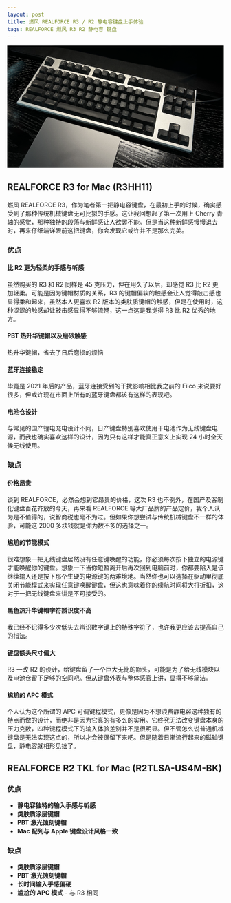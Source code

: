 ```yaml
---
layout: post
title: 燃风 REALFORCE R3 / R2 静电容键盘上手体验
tags: REALFORCE 燃风 R3 R2 静电容 键盘
---
```


![REALFORCE R2 TKL for Mac](/public/images/realforce_r2_for_mac.png "REALFORCE R2 TKL for Mac")

## REALFORCE R3 for Mac (R3HH11)

燃风 REALFORCE R3，作为笔者第一把静电容键盘，在最初上手的时候，确实感受到了那种传统机械键盘无可比拟的手感。这让我回想起了第一次用上 Cherry 青轴的感觉，那种独特的段落与新鲜感让人欲罢不能。但是当这种新鲜感慢慢退去时，再来仔细端详眼前这把键盘，你会发现它或许并不是那么完美。

### 优点

#### 比 R2 更为轻柔的手感与听感

虽然购买的 R3 和 R2 同样是 45 克压力，但在用久了以后，却感觉 R3 比 R2 更加轻柔。可能是因为键帽材质的关系，R3 的键帽偏软的触感会让人觉得敲击感也显得柔和起来，虽然本人更喜欢 R2 版本的类肤质键帽的触感，但是在使用时，这种涩涩的触感却让敲击感显得不够流畅，这一点这是我觉得 R3 比 R2 优秀的地方。

#### PBT 热升华键帽以及磨砂触感

热升华键帽，省去了日后磨损的烦恼

#### 蓝牙连接稳定

毕竟是 2021 年后的产品，蓝牙连接受到的干扰影响相比我之前的 Filco 来说要好很多，但或许现在市面上所有的蓝牙键盘都该有这样的表现吧。

#### 电池仓设计

与常见的国产锂电充电设计不同，日产键盘特别喜欢使用干电池作为无线键盘电源，而我也确实喜欢这样的设计，因为只有这样才能真正意义上实现 24 小时全天候无线使用。

### 缺点

#### 价格昂贵

谈到 REALFORCE，必然会想到它昂贵的价格，这次 R3 也不例外，在国产及客制化键盘百花齐放的今天，再来看 REALFORCE 等大厂品牌的产品定价，我个人认为是不值得的，说智商税也毫不为过。但如果你想尝试与传统机械键盘不一样的体验，可能这 2000 多块钱就是你为数不多的选择之一。

#### 尴尬的节能模式

很难想象一把无线键盘居然没有任意键唤醒的功能，你必须每次按下独立的电源键才能唤醒你的键盘。想象一下当你短暂离开后再次回到电脑前时，你都要陷入是该继续输入还是按下那个生硬的电源键的两难境地。当然你也可以选择在驱动里彻底关闭节能模式来实现任意键唤醒键盘，但这也意味着你的续航时间将大打折扣，这对于一把无线键盘来讲是不可接受的。

#### 黑色热升华键帽字符辨识度不高

我已经不记得多少次低头去辨识数字键上的特殊字符了，也许我更应该去提高自己的指法。

#### 键盘额头尺寸偏大

R3 一改 R2 的设计，给键盘留了一个巨大无比的额头，可能是为了给无线模块以及电池仓留下足够的空间吧。但从键盘外表与整体感官上讲，显得不够简洁。

#### 尴尬的 APC 模式

个人认为这个所谓的 APC 可调键程模式，更像是因为不想浪费静电容这种独有的特点而做的设计，而绝非是因为它真的有多么的实用。它终究无法改变键盘本身的压力克数，四种键程模式下的输入体验差别并不是很明显。但不管怎么说普通机械键盘是无法实现这点的，所以才会被保留下来吧。但是随着日渐流行起来的磁轴键盘，静电容就相形见拙了。

## REALFORCE R2 TKL for Mac (R2TLSA-US4M-BK)

### 优点

* **静电容独特的输入手感与听感**
* **类肤质涂层键帽**
* **PBT 激光蚀刻键帽**
* **Mac 配列与 Apple 键盘设计风格一致**

### 缺点

* **类肤质涂层键帽**
* **PBT 激光蚀刻键帽**
* **长时间输入手感偏硬**
* **尴尬的 APC 模式** - 与 R3 相同

